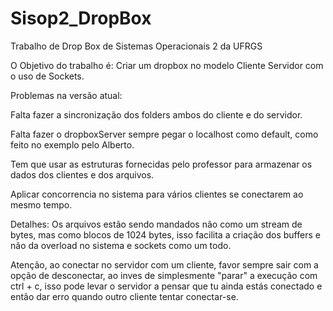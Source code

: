 # Sisop2_DropBox
Trabalho de Drop Box de Sistemas Operacionais 2 da UFRGS

O Objetivo do trabalho é: 
Criar um dropbox no modelo Cliente Servidor com o uso de Sockets.

Problemas na versão atual:

Falta fazer a sincronização dos folders ambos do cliente e do servidor.

Falta fazer o dropboxServer sempre pegar o localhost como default, como feito no exemplo pelo Alberto.

Tem que usar as estruturas fornecidas pelo professor para armazenar os dados dos clientes e dos arquivos.

Aplicar concorrencia no sistema para vários clientes se conectarem ao mesmo tempo.

Detalhes: Os arquivos estão sendo mandados não como um stream de bytes, mas como blocos de 1024 bytes, isso facilita a criação dos buffers
e não da overload no sistema e sockets como um todo.

Atenção, ao conectar no servidor com um cliente, favor sempre sair com a opção de desconectar, ao inves de simplesmente "parar" a execução com
ctrl + c, isso pode levar o servidor a pensar que tu ainda estás conectado e então dar erro quando outro cliente tentar conectar-se.
